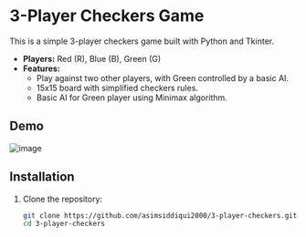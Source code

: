 # 3-Player Checkers Game

This is a simple 3-player checkers game built with Python and Tkinter.

- **Players:** Red (R), Blue (B), Green (G)
- **Features:** 
  - Play against two other players, with Green controlled by a basic AI.
  - 15x15 board with simplified checkers rules.
  - Basic AI for Green player using Minimax algorithm.

## Demo
![image](https://github.com/user-attachments/assets/7741ae8f-a3ee-4be3-8ef2-05d811ff829a)

## Installation

1. Clone the repository:
   ```bash
   git clone https://github.com/asimsiddiqui2000/3-player-checkers.git
   cd 3-player-checkers
